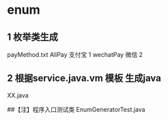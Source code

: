 # enum

## 1 枚举类生成
payMethod.txt
AliPay 支付宝 1
wechatPay 微信 2
## 2 根据service.java.vm 模板 生成java
XX.java

##【注】程序入口测试类
EnumGeneratorTest.java




